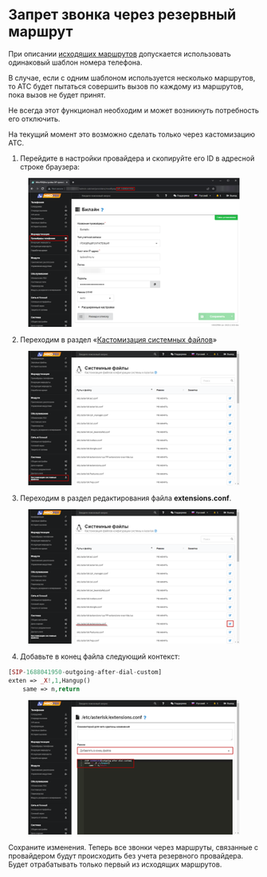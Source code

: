 # Запрет звонка через резервный маршрут

При описании [исходящих маршрутов](../../manual/routing/outbound-routes.md) допускается использовать одинаковый шаблон номера телефона.

В случае, если с одним шаблоном используется несколько маршрутов, то АТС будет пытаться совершить вызов по каждому из маршрутов, пока вызов не будет принят.

Не всегда этот функционал необходим и может возникнуть потребность его отключить.

На текущий момент это возможно сделать только через кастомизацию АТС.&#x20;

1. Перейдите в настройки провайдера и скопируйте его ID в адресной строке браузера:

<figure><img src="../../.gitbook/assets/1.png" alt=""><figcaption></figcaption></figure>

2. Переходим в раздел «[Кастомизация системных файлов](../../manual/system/custom-files.md)»

<figure><img src="../../.gitbook/assets/2.png" alt=""><figcaption></figcaption></figure>

3. Переходим в раздел редактирования файла **extensions.conf**.&#x20;

<figure><img src="../../.gitbook/assets/3.png" alt=""><figcaption></figcaption></figure>

4. Добавьте в конец файла следующий контекст:

```php
[SIP-1688041950-outgoing-after-dial-custom]
exten => _X!,1,Hangup()
	same => n,return
```

<figure><img src="../../.gitbook/assets/4.png" alt=""><figcaption></figcaption></figure>

Сохраните изменения. Теперь все звонки через маршруты, связанные с провайдером будут происходить без учета резервного провайдера. Будет отрабатывать только первый из исходящих маршрутов.
